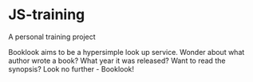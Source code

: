# JS-training

A personal training project

Booklook aims to be a hypersimple look up service.
Wonder about what author wrote a book? What year it was released? Want to read the synopsis?
Look no further - Booklook!
